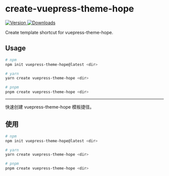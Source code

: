 # create-vuepress-theme-hope

[![Version](https://img.shields.io/npm/v/create-vuepress-theme-hope.svg?style=flat-square&logo=npm) ![Downloads](https://img.shields.io/npm/dm/create-vuepress-theme-hope.svg?style=flat-square&logo=npm)](https://www.npmjs.com/package/create-vuepress-theme-hope)

Create template shortcut for vuepress-theme-hope.

## Usage

```bash
# npm
npm init vuepress-theme-hope@latest <dir>

# yarn
yarn create vuepress-theme-hope <dir>

# pnpm
pnpm create vuepress-theme-hope <dir>
```

---

快速创建 vuepress-theme-hope 模板捷径。

## 使用

```bash
# npm
npm init vuepress-theme-hope@latest <dir>

# yarn
yarn create vuepress-theme-hope <dir>

# pnpm
pnpm create vuepress-theme-hope <dir>
```
